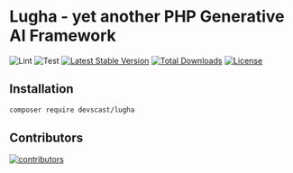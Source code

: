 # Lugha - yet another PHP Generative AI Framework

![Lint](https://github.com/devscast/lugha/actions/workflows/lint.yaml/badge.svg)
![Test](https://github.com/devscast/lugha/actions/workflows/test.yaml/badge.svg)
[![Latest Stable Version](https://poser.pugx.org/devscast/lugha/version)](https://packagist.org/packages/devscast/lugha)
[![Total Downloads](https://poser.pugx.org/devscast/lugha/downloads)](https://packagist.org/packages/devscast/lugha)
[![License](https://poser.pugx.org/devscast/lugha/license)](https://packagist.org/packages/devscast/lugha)


## Installation

```bash
composer require devscast/lugha
```


## Contributors

<a href="https://github.com/devscast/lugha/graphs/contributors" title="show all contributors">
  <img src="https://contrib.rocks/image?repo=devscast/lugha" alt="contributors"/>
</a>
